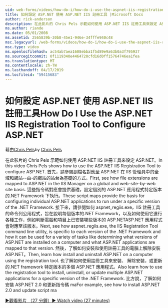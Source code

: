 ```yaml
---
uid: web-forms/videos/how-do-i/how-do-i-use-the-aspnet-iis-registration-tool-to-configure-aspnet
title: 如何設定 ASP.NET 使用 ASP.NET IIS 註冊工具 |Microsoft Docs
author: rick-anderson
description: 在此影片的 Chris Pels 示範如何使用 ASP.NET IIS 註冊工具來設定 ASP.NET。 首先，請參閱如何副檔名對應到 ASP.NET...
ms.author: riande
ms.date: 05/01/2008
ms.assetid: 2565839b-30b8-45e1-946e-34fffe940c48
msc.legacyurl: /web-forms/videos/how-do-i/how-do-i-use-the-aspnet-iis-registration-tool-to-configure-aspnet
msc.type: video
ms.openlocfilehash: ac54ab7aea1608ebba1f5d89e9a63b0a3f795937
ms.sourcegitcommit: 0f1119340e4464720cfd16d0ff15764746ea1fea
ms.translationtype: MT
ms.contentlocale: zh-TW
ms.lasthandoff: 04/17/2019
ms.locfileid: "59415683"
---
```

# <a name="how-do-i-use-the-aspnet-iis-registration-tool-to-configure-aspnet"></a><span data-ttu-id="6296f-104">如何設定 ASP.NET 使用 ASP.NET IIS 註冊工具</span><span class="sxs-lookup"><span data-stu-id="6296f-104">How Do I Use the ASP.NET IIS Registration Tool to Configure ASP.NET</span></span>

<span data-ttu-id="6296f-105">藉由[Chris Pels](https://twitter.com/chrispels)</span><span class="sxs-lookup"><span data-stu-id="6296f-105">by [Chris Pels](https://twitter.com/chrispels)</span></span>

<span data-ttu-id="6296f-106">在此影片的 Chris Pels 示範如何使用 ASP.NET IIS 註冊工具來設定 ASP.NET。</span><span class="sxs-lookup"><span data-stu-id="6296f-106">In this video Chris Pels shows how to use the ASP.NET IIS Registration Tool to configure ASP.NET.</span></span> <span data-ttu-id="6296f-107">首先，請參閱副檔名對應至 ASP.NET 在 IIS 管理員中的全域和網站--由-的網站的站台為基礎的方式。</span><span class="sxs-lookup"><span data-stu-id="6296f-107">First, see how file extensions are mapped to ASP.NET in the IIS Manager on a global and web-site-by-web site basis.</span></span> <span data-ttu-id="6296f-108">這些指令碼對應會提供基礎，設定個別的 ASP.NET 應用程式特定版本的.NET Framework 下執行。</span><span class="sxs-lookup"><span data-stu-id="6296f-108">These script maps provide the basis for configuring individual ASP.NET applications to run under a specific version of the .NET Framework.</span></span> <span data-ttu-id="6296f-109">接下來，請參閱如何 aspnet\_regiis.exe，IIS 註冊工具的命令列公用程式，旨在說明每個版本的.NET Framework，以及如何使用它進行各種工作，例如判斷電腦和項目上已安裝哪些版本的 ASP.NETASP.NET 應用程式會對應至該版本。</span><span class="sxs-lookup"><span data-stu-id="6296f-109">Next, see how aspnet\_regiis.exe, the IIS Registration Tool command line utility, is specific to each version of the .NET Framework and how it can be used for a variety of tasks like determining what versions of ASP.NET are installed on a computer and what ASP.NET applications are mapped to that version.</span></span> <span data-ttu-id="6296f-110">然後，了解如何安裝和使用註冊工具的電腦上解除安裝 ASP.NET。</span><span class="sxs-lookup"><span data-stu-id="6296f-110">Then, learn how install and uninstall ASP.NET on a computer using the registration tool.</span></span> <span data-ttu-id="6296f-111">也了解如何使用註冊工具來安裝、 解除安裝，或更新的.NET framework 特定版本的多個 ASP.NET 應用程式。</span><span class="sxs-lookup"><span data-stu-id="6296f-111">Also learn how to use the registration tool to install, uninstall, or update multiple ASP.NET applications for a specific version of the .NET Framework.</span></span> <span data-ttu-id="6296f-112">比方說，了解如何安裝 ASP.NET 2.0 和更新指令碼 ma</span><span class="sxs-lookup"><span data-stu-id="6296f-112">For example, see how to install ASP.NET 2.0 and update script ma</span></span>

[<span data-ttu-id="6296f-113">&#9654;觀看影片 （27 分鐘）</span><span class="sxs-lookup"><span data-stu-id="6296f-113">&#9654; Watch video (27 minutes)</span></span>](https://channel9.msdn.com/Blogs/ASP-NET-Site-Videos/how-do-i-use-the-aspnet-iis-registration-tool-to-configure-aspnet)
